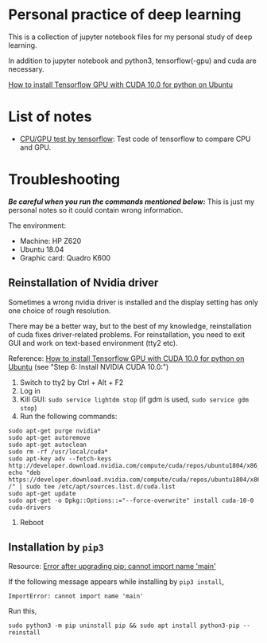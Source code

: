 # Personal practice of deep learning

This is a collection of jupyter notebook files for my personal study of deep learning.

In addition to jupyter notebook and python3, tensorflow(-gpu) and cuda are necessary.

[How to install Tensorflow GPU with CUDA 10.0 for python on Ubuntu](https://www.python36.com/how-to-install-tensorflow-gpu-with-cuda-10-0-for-python-on-ubuntu/)

# List of notes

- [CPU/GPU test by tensorflow](./tensorflow_test.ipynb): Test code of tensorflow to compare CPU and GPU.

# Troubleshooting

***Be careful when you run the commands mentioned below:*** This is just my personal notes so it could contain wrong information.

The environment:
- Machine: HP Z620
- Ubuntu 18.04
- Graphic card: Quadro K600

## Reinstallation of Nvidia driver

Sometimes a wrong nvidia driver is installed and the display setting has only one choice of rough resolution.

There may be a better way, but to the best of my knowledge, reinstallation of cuda fixes driver-related problems.
For reinstallation, you need to exit GUI and work on text-based environment (tty2 etc).

Reference: [How to install Tensorflow GPU with CUDA 10.0 for python on Ubuntu](https://www.python36.com/how-to-install-tensorflow-gpu-with-cuda-10-0-for-python-on-ubuntu/) (see "Step 6: Install NVIDIA CUDA 10.0:")

1. Switch to tty2 by Ctrl + Alt + F2
1. Log in
1. Kill GUI: `sudo service lightdm stop` (if gdm is used, `sudo service gdm stop`)
1. Run the following commands:
  ```
  sudo apt-get purge nvidia*
  sudo apt-get autoremove
  sudo apt-get autoclean
  sudo rm -rf /usr/local/cuda*
  sudo apt-key adv --fetch-keys http://developer.download.nvidia.com/compute/cuda/repos/ubuntu1804/x86_64/7fa2af80.pub
  echo "deb https://developer.download.nvidia.com/compute/cuda/repos/ubuntu1804/x86_64 /" | sudo tee /etc/apt/sources.list.d/cuda.list
  sudo apt-get update
  sudo apt-get -o Dpkg::Options::="--force-overwrite" install cuda-10-0 cuda-drivers
  ```
1. Reboot

## Installation by `pip3`

Resource: [Error after upgrading pip: cannot import name 'main'](https://stackoverflow.com/questions/49836676/error-after-upgrading-pip-cannot-import-name-main)

If the following message appears while installing by `pip3 install`, 
```
ImportError: cannot import name 'main'
```

Run this,
```
sudo python3 -m pip uninstall pip && sudo apt install python3-pip --reinstall
```

